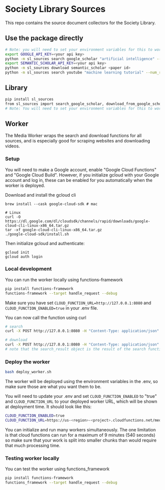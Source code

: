 # Society Library Sources

This repo contains the source document collectors for the Society Library.

## Use the package directly
```bash
# Note: you will need to set your environment variables for this to work, see .env.template
export GOOGLE_API_KEY=<your api key>
python -m sl_sources search google_scholar "artificial intelligence" --num_results 5
export SEMANTIC_SCHOLAR_API_KEY=<your api key>
python -m sl_sources download semantic_scholar <paper id>
python -m sl_sources search youtube "machine learning tutorial" --num_results 3 --output results.json
```

## Library
```bash
pip install sl_sources
from sl_sources import search_google_scholar, download_from_google_scholar
# Note: You will need to set your environment variables for this to work, see .env.template
```

## Worker
The Media Worker wraps the search and download functions for all sources, and is especially good for scraping websites and downloading videos. 

### Setup
You will need to make a Google account, enable "Google Cloud Functions" and "Google Cloud Build". However, if you initialize gcloud with your Google account and log in, these can be enabled for you automatically when the worker is deployed.

Download and install the gcloud cli
```
brew install --cask google-cloud-sdk # mac

# Linux
curl -O https://dl.google.com/dl/cloudsdk/channels/rapid/downloads/google-cloud-cli-linux-x86_64.tar.gz
tar -xf google-cloud-cli-linux-x86_64.tar.gz
./google-cloud-sdk/install.sh
```

Then initialize gcloud and authenticate:
```
gcloud init
gcloud auth login
```

### Local development
You can run the worker locally using functions-framework
```bash
pip install functions-framework
functions-framework --target handle_request --debug
```

Make sure you have set `CLOUD_FUNCTION_URL=http://127.0.0.1:8080` and `CLOUD_FUNCTION_ENABLED=true` in your .env file.

You can now call the function using curl
```bash
# search
curl -X POST http://127.0.0.1:8080 -H "Content-Type: application/json" -d '{"source": "google", "query": "artificial intelligence in neuroscience", "type": "search", "num_results": 10}'

# download
curl -X POST http://127.0.0.1:8080 -H "Content-Type: application/json" -d '{"search_result": {"url": "https://www.google.com", "title": "Google", "source": "google"}, "type": "download"}'
# note that the search_result object is the result of the search function
```

### Deploy the worker
```bash
bash deploy_worker.sh
```

The worker will be deployed using the environment variables in the .env, so make sure those are what you want them to be.

You will need to update your .env and set `CLOUD_FUNCTION_ENABLED` to "true" and `CLOUD_FUNCTION_URL` to your deployed worker URL, which will be shown at deployment time. It should look like this:
```bash
CLOUD_FUNCTION_ENABLED=true
CLOUD_FUNCTION_URL=https://us-<region>-<project>.cloudfunctions.net/media_worker
```

You can initialize and run many workers simultaneously. The one limitation is that cloud functions can run for a maximum of 9 minutes (540 seconds) so make sure that your work is split into smaller chunks than would require that much processing time.

### Testing worker locally
You can test the worker using functions_framework
```bash
pip install functions-framework
functions_framework --target handle_request --debug
```